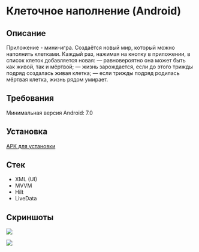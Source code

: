 # Клеточное наполнение (Android)

## Описание

Приложение - мини-игра. Создаётся новый мир, который можно наполнить клетками. Каждый раз, нажимая на кнопку в приложении, в список клеток добавляется новая:
— равновероятно она может быть как живой, так и мёртвой;
— жизнь зарождается, если до этого трижды подряд создалась живая клетка;
— если трижды подряд родилась мёртвая клетка, жизнь рядом умирает. 

## Требования

Минимальная версия Android: 7.0

## Установка

[APK для установки](app-debug.apk)

## Стек

- XML (UI)
- MVVM
- Hilt
- LiveData

## Скриншоты

![](/screenshots/1.png)

![](/screenshots/2.png)
